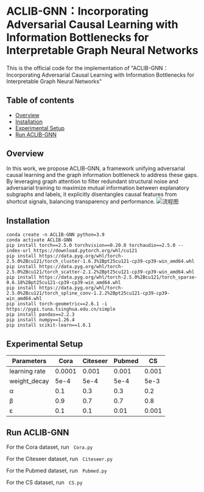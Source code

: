 # ACLIB-GNN：Incorporating Adversarial Causal Learning with Information Bottlenecks for Interpretable Graph Neural Networks
This is the official code for the implementation of "ACLIB-GNN：Incorporating Adversarial Causal Learning with Information Bottlenecks for Interpretable Graph Neural Networks"
## Table of contents
* [Overview](#overview)
* [Installation](#installation)
* [Experimental Setup](#experimental-setup)
* [Run ACLIB-GNN](#run-aclib-gnn)

## Overview

In this work, we propose ACLIB-GNN, a framework unifying adversarial causal learning and the graph information bottleneck to address these gaps. By leveraging graph attention to filter redundant structural noise and adversarial training to maximize mutual information between explanatory subgraphs and labels, it explicitly disentangles causal features from shortcut signals, balancing transparency and performance.
![流程图](https://raw.githubusercontent.com/luquan666/ACLIB-GNN/main/images/flowchart.svg)

## Installation
```shell
conda create -n ACLIB-GNN python=3.9
conda activate ACLIB-GNN
pip install torch==2.5.0 torchvision==0.20.0 torchaudio==2.5.0 --index-url https://download.pytorch.org/whl/cu121
pip install https://data.pyg.org/whl/torch-2.5.0%2Bcu121/torch_cluster-1.6.3%2Bpt25cu121-cp39-cp39-win_amd64.whl
pip install https://data.pyg.org/whl/torch-2.5.0%2Bcu121/torch_scatter-2.1.2%2Bpt25cu121-cp39-cp39-win_amd64.whl
pip install https://data.pyg.org/whl/torch-2.5.0%2Bcu121/torch_sparse-0.6.18%2Bpt25cu121-cp39-cp39-win_amd64.whl
pip install https://data.pyg.org/whl/torch-2.5.0%2Bcu121/torch_spline_conv-1.2.2%2Bpt25cu121-cp39-cp39-win_amd64.whl
pip install torch-geometric==2.6.1 -i https://pypi.tuna.tsinghua.edu.cn/simple
pip install pandas==2.2.3
pip install numpy==1.26.4
pip install scikit-learn==1.6.1
```

## Experimental Setup

Parameters | Cora | Citeseer | Pubmed | CS
--- | --- | --- | --- | ---
learning rate | 0.0001 | 0.001 | 0.001 | 0.001
weight_decay | 5e-4 | 5e-4 | 5e-4 | 5e-3
α | 0.1 | 0.3 | 0.3 | 0.2
β | 0.9 | 0.7 | 0.7 | 0.8
ε | 0.1 | 0.1 | 0.01 | 0.001

## Run ACLIB-GNN

For the Cora dataset, run &nbsp;
```Cora.py```

For the Citeseer dataset, run &nbsp;
```Citeseer.py```

For the Pubmed dataset, run &nbsp;
```Pubmed.py```

For the CS dataset, run &nbsp;
```CS.py```
